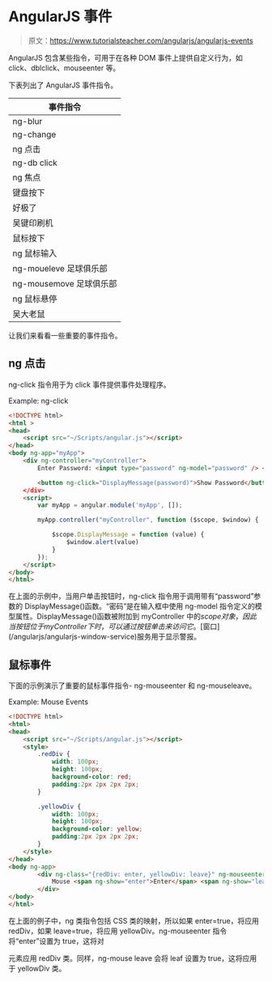 # AngularJS 事件

> 原文：<https://www.tutorialsteacher.com/angularjs/angularjs-events>

AngularJS 包含某些指令，可用于在各种 DOM 事件上提供自定义行为，如 click、dblclick、mouseenter 等。

下表列出了 AngularJS 事件指令。

| 事件指令 |
| --- |
| ng-blur |
| ng-change |
| ng 点击 |
| ng-db click |
| ng 焦点 |
| 键盘按下 |
| 好极了 |
| 吴键印刷机 |
| 鼠标按下 |
| ng 鼠标输入 |
| ng-moueleve 足球俱乐部 |
| ng-mousemove 足球俱乐部 |
| ng 鼠标悬停 |
| 吴大老鼠 |

让我们来看看一些重要的事件指令。

## ng 点击

ng-click 指令用于为 click 事件提供事件处理程序。

Example: ng-click

```html
<!DOCTYPE html>
<html >
<head>
    <script src="~/Scripts/angular.js"></script>
</head>
<body ng-app="myApp">
    <div ng-controller="myController">
        Enter Password: <input type="password" ng-model="password" /> <br />

        <button ng-click="DisplayMessage(password)">Show Password</button
    </div>
    <script>
        var myApp = angular.module('myApp', []);

        myApp.controller("myController", function ($scope, $window) {

            $scope.DisplayMessage = function (value) {
                $window.alert(value)
            }
        });
    </script>
</body>
</html>
```

在上面的示例中，当用户单击按钮时，ng-click 指令用于调用带有“password”参数的 DisplayMessage()函数。“密码”是在输入框中使用 ng-model 指令定义的模型属性。DisplayMessage()函数被附加到 myController 中的$scope 对象，因此当按钮位于 myController 下时，可以通过按钮单击来访问它。[$窗口](/angularjs/angularjs-window-service)服务用于显示警报。

## 鼠标事件

下面的示例演示了重要的鼠标事件指令- ng-mouseenter 和 ng-mouseleave。

Example: Mouse Events

```html
<!DOCTYPE html>
<html>
<head>
    <script src="~/Scripts/angular.js"></script>
    <style>
        .redDiv {
            width: 100px;
            height: 100px;
            background-color: red;
            padding:2px 2px 2px 2px;
        }

        .yellowDiv {
            width: 100px;
            height: 100px;
            background-color: yellow;
            padding:2px 2px 2px 2px;
        }
    </style>
</head>
<body ng-app>
        <div ng-class="{redDiv: enter, yellowDiv: leave}" ng-mouseenter="enter=true;leave=false;" ng-mouseleave="leave=true;enter=false">
            Mouse <span ng-show="enter">Enter</span> <span ng-show="leave">Leave</span>
        </div>
</body>
</html>
```

在上面的例子中，ng 类指令包括 CSS 类的映射，所以如果 enter=true，将应用 redDiv，如果 leave=true，将应用 yellowDiv。ng-mouseenter 指令将“enter”设置为 true，这将对

元素应用 redDiv 类。同样，ng-mouse leave 会将 leaf 设置为 true，这将应用于 yellowDiv 类。